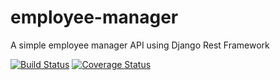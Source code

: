 # employee-manager
A simple employee manager API using Django Rest Framework

[![Build Status](https://travis-ci.org/raphaelbluteau/employee-manager.svg?branch=master)](https://travis-ci.org/raphaelbluteau/employee-manager) [![Coverage Status](https://coveralls.io/repos/github/raphaelbluteau/employee-manager/badge.svg?branch=master)](https://coveralls.io/github/raphaelbluteau/employee-manager?branch=master)
